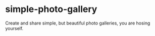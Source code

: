 # simple-photo-gallery
Create and share simple, but beautiful photo galleries, you are hosing yourself.
